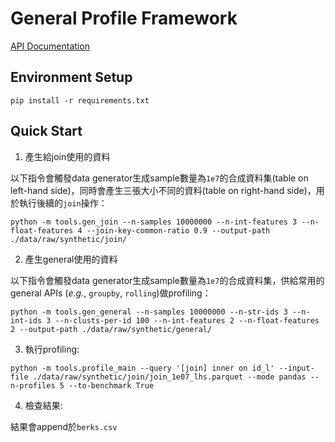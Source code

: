 # General Profile Framework 

[API Documentation](http://localhost)

## Environment Setup

```linux
pip install -r requirements.txt
```

## Quick Start 

1. 產生給join使用的資料

以下指令會觸發data generator生成sample數量為`1e7`的合成資料集(table on left-hand side)，同時會產生三張大小不同的資料(table on right-hand side)，用於執行後續的`join`操作：
```linux
python -m tools.gen_join --n-samples 10000000 --n-int-features 3 --n-float-features 4 --join-key-common-ratio 0.9 --output-path ./data/raw/synthetic/join/
```

2. 產生general使用的資料

以下指令會觸發data generator生成sample數量為`1e7`的合成資料集，供給常用的general APIs (*e.g.*, `groupby`, `rolling`)做profiling：
```linux
python -m tools.gen_general --n-samples 10000000 --n-str-ids 3 --n-int-ids 3 --n-clusts-per-id 100 --n-int-features 2 --n-float-features 2 --output-path ./data/raw/synthetic/general/
```

3. 執行profiling:
```linux
python -m tools.profile_main --query '[join] inner on id_l' --input-file ./data/raw/synthetic/join/join_1e07_lhs.parquet --mode pandas --n-profiles 5 --to-benchmark True
```

4. 檢查結果: 

結果會append於`berks.csv`
